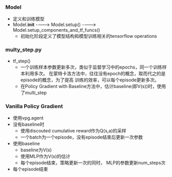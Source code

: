 ### Model
* 定义和训练模型
* Model.__init__ ----> Model.setup() ----> Model.setup_components_and_tf_funcs()
    * 初始化阶段定义了模型结构和模型训练相关的tensorflow operations

### multy_step.py
* tf_step()
    * 一个训练样本参数更新多次，类似于监督学习中的epochs，同一个训练样本利用多次。
      在蒙特卡洛方法中，往往没有epoch的概念，取而代之的是episode的概念，为了提高
      训练的效率，可以每个episode更新多次。
    * 在Policy Gradient with Baseline方法中，估计baseline(即V(s))时，使用了multi_step

### Vanilla Policy Gradient
* 使用vpg.agent
* 没有baseline时
    * 使用discouted cumulative reward作为Q(s,a)的采样
    * 一个batch为一个episode，没有episode结束后更新一次参数
* 使用baseline
    * baseline为V(s)
    * 使用MLP作为V(s)的估计
    * 每个episode结束，策略更新一次的同时， MLP的参数更新num_steps次
* 每个episode结束
